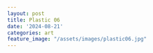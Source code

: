 ```yaml
---
layout: post
title: Plastic 06
date: '2024-08-21'
categories: art
feature_image: "/assets/images/plastic06.jpg"
---
```

